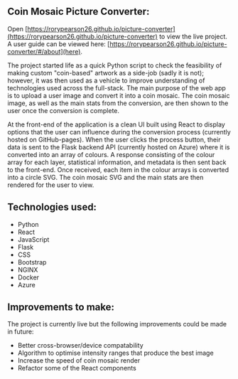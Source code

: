 ## Coin Mosaic Picture Converter:

Open [https://rorypearson26.github.io/picture-converter](https://rorypearson26.github.io/picture-converter) to view the live project. A user guide can be viewed here: [https://rorypearson26.github.io/picture-converter/#/about](here).

The project started life as a quick Python script to check the feasibility of making custom "coin-based" artwork as a side-job (sadly it is not); however, it was then used as a vehicle to improve understanding of technologies used across the full-stack. The main purpose of the web app is to upload a user image and convert it into a coin mosaic. The coin mosaic image, as well as the main stats from the conversion, are then shown to the user once the conversion is complete.

At the front-end of the application is a clean UI built using React to display options that the user can influence during the conversion process (currently hosted on GitHub-pages). When the user clicks the process button, their data is sent to the Flask backend API (currently hosted on Azure) where it is converted into an array of colours. A response consisting of the colour array for each layer, statistical information, and metadata is then sent back to the front-end. Once received, each item in the colour arrays is converted into a circle SVG. The coin mosaic SVG and the main stats are then rendered for the user to view.

## Technologies used:

- Python
- React
- JavaScript
- Flask
- CSS
- Bootstrap
- NGINX
- Docker
- Azure

## Improvements to make:

The project is currently live but the following improvements could be made in future:

- Better cross-browser/device compatability
- Algorithm to optimise intensity ranges that produce the best image
- Increase the speed of coin mosaic render
- Refactor some of the React components
